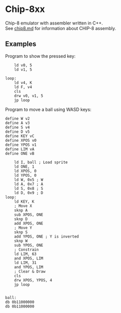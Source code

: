 Chip-8xx
========

Chip-8 emulator with assembler written in C++.  
See [chip8.md](/chip8.md) for information about CHIP-8 assembly.


Examples
--------

Program to show the pressed key:

```
	ld v0, 5
	ld v1, 5

loop:
	ld v4, K
	ld F, v4
	cls
	drw v0, v1, 5
	jp loop

```

Program to move a ball using WASD keys:

```
define W v2
define A v3
define S v4
define D v5
define KEY vC
define XPOS v0
define YPOS v1
define LIM vA
define ONE vB

	ld I, ball ; Load sprite
	ld ONE, 1
	ld XPOS, 0
	ld YPOS, 0
	ld W, 0x5 ; W
	ld A, 0x7 ; A
	ld S, 0x8 ; S
	ld D, 0x9 ; D
loop:
	ld KEY, K
	; Move X
	sknp A
	sub XPOS, ONE
	sknp D
	add XPOS, ONE
	; Move Y
	sknp S
	add YPOS, ONE ; Y is inverted
	sknp W
	sub YPOS, ONE
	; Constrain
	ld LIM, 63
	and XPOS, LIM
	ld LIM, 31
	and YPOS, LIM
	; Clear & Draw
	cls
	drw XPOS, YPOS, 4
	jp loop


ball:
db 0b11000000
db 0b11000000
```
